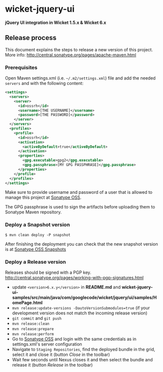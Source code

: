 # wicket-jquery-ui
**jQuery UI integration in Wicket 1.5.x &amp; Wicket 6.x**

## Release process
This document explains the steps to release a new version of this project.  
More info: http://central.sonatype.org/pages/apache-maven.html

### Prerequisites

Open Maven settings.xml (i.e. `~/.m2/settings.xml`) file and add the needed `servers` and  with the following content:

```xml
<settings>
  <servers>
    <server>
      <id>ossrh</id>
      <username>[THE USERNAME]</username>
      <password>[THE PASSWORD]</password>
    </server>
  </servers>
  <profiles>
    <profile>
      <id>ossrh</id>
      <activation>
        <activeByDefault>true</activeByDefault>
      </activation>
      <properties>
        <gpg.executable>gpg2</gpg.executable>
        <gpg.passphrase>[MY GPG PASSPHRASE]</gpg.passphrase>
      </properties>
    </profile>
  </profiles>
</settings>
```

Make sure to provide username and password of a user that is allowed to manage this project at [Sonatype OSS](https://oss.sonatype.org).

The GPG passphrase is used to sign the artifacts before uploading them to Sonatype Maven repository.

### Deploy a Snapshot version
```
$ mvn clean deploy -P snapshot
```

After finishing the deployment you can check that the new snapshot version is at [Sonatype OSS Snapshots](https://oss.sonatype.org/content/repositories/snapshots/com/googlecode/wicket-jquery-ui/)

### Deploy a Release version
Releases should be signed with a PGP key.
http://central.sonatype.org/pages/working-with-pgp-signatures.html

* update `<version>6.x.y</version>` in **README.md** and **wicket-jquery-ui-samples/src/main/java/com/googlecode/wicket/jquery/ui/samples/HomePage.html**
* `mvn release:update-versions -DautoVersionSubmodules=true` (if your development version does not match the incoming release version)
* `git commit` and `git push` 
* `mvn release:clean`
* `mvn release:prepare`
* `mvn release:perform`
* Go to [Sonatype OSS](https://oss.sonatype.org) and login with the same credentials as in settings.xml's server configuration
* Navigate to `Staging Repositories`, find the deployed bundle in the grid, select it and close it (button *Close* in the toolbar)
* Wait few seconds until Nexus closes it and then select the bundle and release it (button *Release* in the toolbar)
